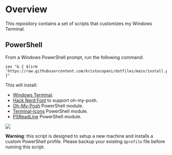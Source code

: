 # Overview

This repository contains a set of scripts that customizes my Windows Terminal.

## PowerShell

From a Windows PowerShell prompt, run the following command:

```pwsh
iex "& { $(irm 'https://raw.githubusercontent.com/kristocopani/dotfiles/main/install.ps1)') }"
```

This will install:

- [Windows Terminal](https://github.com/microsoft/terminal).
- [Hack Nerd Font](https://www.nerdfonts.com) to support oh-my-posh.
- [Oh-My-Posh](https://ohmyposh.dev/) PowerShell module.
- [Terminal-Icons](https://github.com/devblackops/Terminal-Icons) PowerShell module.
- [PSReadLine](https://docs.microsoft.com/en-us/powershell/module/psreadline/about/about_psreadline?view=powershell-7.2) PowerShell module.

![](bootstrap/assets/powershell.png)

**Warning**: this script is designed to setup a new machine and installs a custom PowerShell profile. Please backup your existing `$profile` file before running this script.



